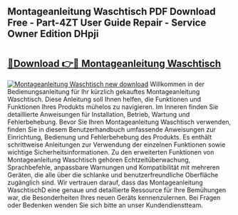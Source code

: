 ## Montageanleitung Waschtisch PDF Download Free - Part-4ZT User Guide Repair - Service Owner Edition DHpji

# <h2><a href="http://df6ibg.blite.top/?on=Montageanleitung+Waschtisch">🔗Download 👉🔴 Montageanleitung Waschtisch</a></h2>

[![Montageanleitung Waschtisch new download](https://i.imgur.com/lujVjoI.png)](http://df6ibg.blite.top/?on=Montageanleitung+Waschtisch)
Willkommen in der Bedienungsanleitung für Ihr kürzlich gekauftes Montageanleitung Waschtisch. Diese Anleitung soll Ihnen helfen, die Funktionen und Funktionen Ihres Produkts mühelos zu navigieren. Im Inneren finden Sie detaillierte Anweisungen für Installation, Betrieb, Wartung und Fehlerbehebung. Bevor Sie Ihren Montageanleitung Waschtisch verwenden, finden Sie in diesem Benutzerhandbuch umfassende Anweisungen zur Einrichtung, Bedienung und Fehlerbehebung des Produkts. Es enthält schrittweise Anleitungen zur Verwendung der einzelnen Funktionen sowie wichtige Sicherheitsinformationen. Zu den erweiterten Funktionen von Montageanleitung Waschtisch gehören Echtzeitüberwachung, Sprachbefehle, anpassbare Warnungen und Kompatibilität mit mehreren Geräten, die alle über die schlanke und benutzerfreundliche Oberfläche zugänglich sind. Wir vertrauen darauf, dass das Montageanleitung WaschtischD eine genaue und detaillierte Ressource für Ihre Bemühungen war, die Besonderheiten Ihres neuen Geräts kennenzulernen. Bei Fragen oder Bedenken wenden Sie sich bitte an unser Kundendienstteam.
